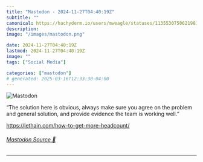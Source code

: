 ```yaml
---
title: "Mastodon - 2024-11-27T04:40:19Z"
subtitle: ""
canonical: https://hachyderm.io/users/mweagle/statuses/113553075062198157
description:
image: "/images/mastodon.png"

date: 2024-11-27T04:40:19Z
lastmod: 2024-11-27T04:40:19Z
image: ""
tags: ["Social Media"]

categories: ["mastodon"]
# generated: 2025-03-16T12:33:30-04:00
---
```

![Mastodon](/images/mastodon.png)

<p>“The solution here is obvious, always make sure you agree on the problem and general solution, and provide evidence the team is working well.”</p><p><a href="https://lethain.com/how-to-get-more-headcount/" target="_blank" rel="nofollow noopener noreferrer" translate="no"><span class="invisible">https://</span><span class="ellipsis">lethain.com/how-to-get-more-he</span><span class="invisible">adcount/</span></a></p>


###### [Mastodon Source 🐘](https://hachyderm.io/@mweagle/113553075062198157)

___
